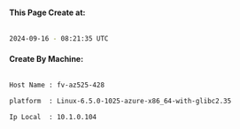
   
#### This Page Create at:

```bash

2024-09-16 - 08:21:35 UTC

```

#### Create By Machine:

```bash

Host Name : fv-az525-428

platform  : Linux-6.5.0-1025-azure-x86_64-with-glibc2.35

Ip Local  : 10.1.0.104

```


